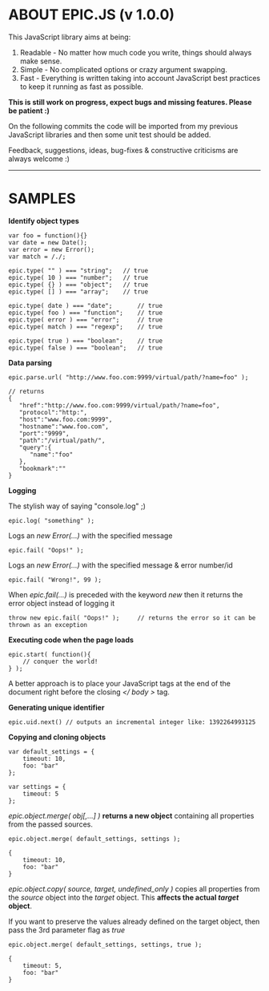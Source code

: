 ABOUT EPIC.JS (v 1.0.0)
====

This JavaScript library aims at being:

1. Readable - No matter how much code you write, things should always make sense.
2. Simple - No complicated options or crazy argument swapping.
3. Fast - Everything is written taking into account JavaScript best practices to keep it running as fast as possible.

**This is still work on progress, expect bugs and missing features. Please be patient :)**

On the following commits the code will be imported from my previous JavaScript libraries and then some unit test should be added.

Feedback, suggestions, ideas, bug-fixes & constructive criticisms are always welcome :)

----------

# SAMPLES #


**Identify object types**

	var foo = function(){}
	var date = new Date();
	var error = new Error();
	var match = /./;
	
    epic.type( "" ) === "string";	// true 
	epic.type( 10 ) === "number";	// true
	epic.type( {} ) === "object";	// true
	epic.type( [] ) === "array";	// true
	
	epic.type( date ) === "date";		// true
	epic.type( foo ) === "function";	// true
	epic.type( error ) === "error";		// true
	epic.type( match ) === "regexp";	// true
	
	epic.type( true ) === "boolean";	// true
	epic.type( false ) === "boolean";	// true

**Data parsing**

	epic.parse.url( "http://www.foo.com:9999/virtual/path/?name=foo" );
	
	// returns 
	{
	   "href":"http://www.foo.com:9999/virtual/path/?name=foo",
	   "protocol":"http:",
	   "host":"www.foo.com:9999",
	   "hostname":"www.foo.com",
	   "port":"9999",
	   "path":"/virtual/path/",
	   "query":{
	      "name":"foo"
	   },
	   "bookmark":""
	}

**Logging**
	
The stylish way of saying "console.log" ;)
	
	epic.log( "something" ); 

Logs an *new Error(...)* with the specified message

	epic.fail( "Oops!" );

Logs an *new Error(...)* with the specified message & error number/id

	epic.fail( "Wrong!", 99 ); 

When *epic.fail(...)* is preceded with the keyword *new* then it returns the error object instead of logging it
 
	throw new epic.fail( "Oops!" );		// returns the error so it can be thrown as an exception 


**Executing code when the page loads**

	epic.start( function(){
		// conquer the world!
	} );

A better approach is to place your JavaScript tags at the end of the document right before the closing *</ body >* tag.

**Generating unique identifier**

	epic.uid.next()	// outputs an incremental integer like: 1392264993125

**Copying and cloning objects**

	var default_settings = {
	    timeout: 10,
		foo: "bar"
	};
	
	var settings = {
	    timeout: 5
	};
	
*epic.object.merge( obj[,...] )* **returns a new object** containing all properties from the passed sources.  
	
	epic.object.merge( default_settings, settings );
	
	{
		timeout: 10,
		foo: "bar"
	}

*epic.object.copy( source, target, undefined_only )* copies all properties from the *source* object into the *target* object. This **affects the actual *target* object**.

If you want to preserve the values already defined on the target object, then pass the 3rd parameter flag as *true*

	epic.object.merge( default_settings, settings, true );
	
	{
		timeout: 5,
		foo: "bar"
	}